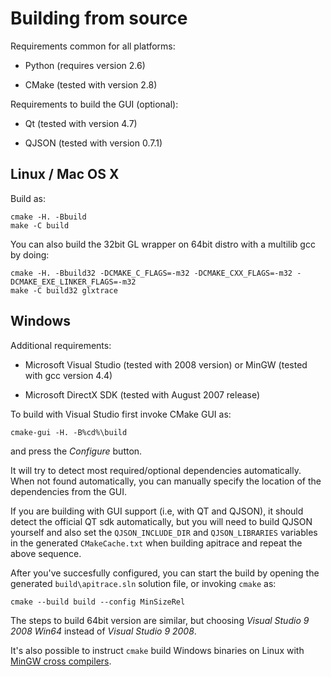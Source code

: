 Building from source
====================


Requirements common for all platforms:

* Python (requires version 2.6)

* CMake (tested with version 2.8)

Requirements to build the GUI (optional):

* Qt (tested with version 4.7)

* QJSON (tested with version 0.7.1)


Linux / Mac OS X
----------------

Build as:

    cmake -H. -Bbuild
    make -C build

You can also build the 32bit GL wrapper on 64bit distro with a multilib gcc by
doing:

    cmake -H. -Bbuild32 -DCMAKE_C_FLAGS=-m32 -DCMAKE_CXX_FLAGS=-m32 -DCMAKE_EXE_LINKER_FLAGS=-m32
    make -C build32 glxtrace


Windows
-------

Additional requirements:

* Microsoft Visual Studio (tested with 2008 version) or MinGW (tested with gcc version 4.4)

* Microsoft DirectX SDK (tested with August 2007 release)

To build with Visual Studio first invoke CMake GUI as:

    cmake-gui -H. -B%cd%\build

and press the _Configure_ button.

It will try to detect most required/optional dependencies automatically.  When
not found automatically, you can manually specify the location of the
dependencies from the GUI.

If you are building with GUI support (i.e, with QT and QJSON), it should detect
the official QT sdk automatically, but you will need to build QJSON yourself
and also set the `QJSON_INCLUDE_DIR` and `QJSON_LIBRARIES` variables in the
generated `CMakeCache.txt` when building apitrace and repeat the above
sequence.

After you've succesfully configured, you can start the build by opening the
generated `build\apitrace.sln` solution file, or invoking `cmake` as:

    cmake --build build --config MinSizeRel

The steps to build 64bit version are similar, but choosing _Visual Studio 9
2008 Win64_ instead of _Visual Studio 9 2008_.

It's also possible to instruct `cmake` build Windows binaries on Linux with
[MinGW cross compilers](http://www.cmake.org/Wiki/CmakeMingw).


